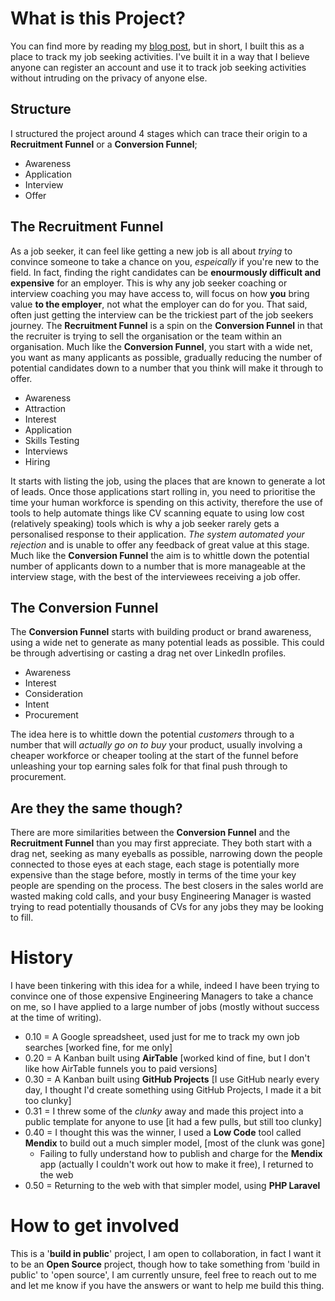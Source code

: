 # What is this Project? 

You can find more by reading my [blog post](https://onemoredavid.com/development/2024-04-13-that-new-job/), but in short, I built this as a place to track my job seeking activities. I've built it in a way that I believe anyone can register an account and use it to track job seeking activities without intruding on the privacy of anyone else. 

## Structure

I structured the project around 4 stages which can trace their origin to a **Recruitment Funnel** or a **Conversion Funnel**;

- Awareness
- Application
- Interview
- Offer

## The Recruitment Funnel

As a job seeker, it can feel like getting a new job is all about _trying_ to convince someone to take a chance on you, _espeically_ if you're new to the field. In fact, finding the right candidates can be **enourmously difficult and expensive** for an employer. This is why any job seeker coaching or interview coaching you may have access to, will focus on how **you** bring value **to the employer**, not what the employer can do for you. That said, often just getting the interview can be the trickiest part of the job seekers journey. The **Recruitment Funnel** is a spin on the **Conversion Funnel** in that the recruiter is trying to sell the organisation or the team within an organisation. Much like the **Conversion Funnel**, you start with a wide net, you want as many applicants as possible, gradually reducing the number of potential candidates down to a number that you think will make it through to offer.

- Awareness
- Attraction
- Interest
- Application
- Skills Testing
- Interviews
- Hiring

It starts with listing the job, using the places that are known to generate a lot of leads. Once those applications start rolling in, you need to prioritise the time your human workforce is spending on this activity, therefore the use of tools to help automate things like CV scanning equate to using low cost (relatively speaking) tools which is why a job seeker rarely gets a personalised response to their application. _The system automated your rejection_ and is unable to offer any feedback of great value at this stage. Much like the **Conversion Funnel** the aim is to whittle down the potential number of applicants down to a number that is more manageable at the interview stage, with the best of the interviewees receiving a job offer.

## The Conversion Funnel

The **Conversion Funnel** starts with building product or brand awareness, using a wide net to generate as many potential leads as possible. This could be through advertising or casting a drag net over LinkedIn profiles.

- Awareness
- Interest
- Consideration
- Intent
- Procurement

The idea here is to whittle down the potential _customers_ through to a number that will _actually go on to buy_ your product, usually involving a cheaper workforce or cheaper tooling at the start of the funnel before unleashing your top earning sales folk for that final push through to procurement.

## Are they the same though?

There are more similarities between the **Conversion Funnel** and the **Recruitment Funnel** than you may first appreciate. They both start with a drag net, seeking as many eyeballs as possible, narrowing down the people connected to those eyes at each stage, each stage is potentially more expensive than the stage before, mostly in terms of the time your key people are spending on the process. The best closers in the sales world are wasted making cold calls, and your busy Engineering Manager is wasted trying to read potentially thousands of CVs for any jobs they may be looking to fill. 

# History

I have been tinkering with this idea for a while, indeed I have been trying to convince one of those expensive Engineering Managers to take a chance on me, so I have applied to a large number of jobs (mostly without success at the time of writing). 

- 0.10 = A Google spreadsheet, used just for me to track my own job searches [worked fine, for me only]
- 0.20 = A Kanban built using **AirTable** [worked kind of fine, but I don't like how AirTable funnels you to paid versions]
- 0.30 = A Kanban built using **GitHub Projects** [I use GitHub nearly every day, I thought I'd create something using GitHub Projects, I made it a bit too clunky]
- 0.31 = I threw some of the _clunky_ away and made this project into a public template for anyone to use [it had a few pulls, but still too clunky]
- 0.40 = I thought this was the winner, I used a **Low Code** tool called **Mendix** to build out a much simpler model, [most of the clunk was gone]
  - Failing to fully understand how to publish and charge for the **Mendix** app (actually I couldn't work out how to make it free), I returned to the web
- 0.50 = Returning to the web with that simpler model, using **PHP Laravel**

# How to get involved

This is a '**build in public**' project, I am open to collaboration, in fact I want it to be an **Open Source** project, though how to take something from 'build in public' to 'open source', I am currently unsure, feel free to reach out to me and let me know if you have the answers or want to help me build this thing. 
